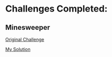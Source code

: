 # Challenges Completed:

## Minesweeper

  [Original Challenge](https://www.codewars.com/kata/57ff9d3b8f7dda23130015fa)
  
  [My Solution](https://github.com/dillonlaughter/CodeWarsChallenges/blob/main/Completed%20Kata/Kyu%201/Minesweeper.py)
    
